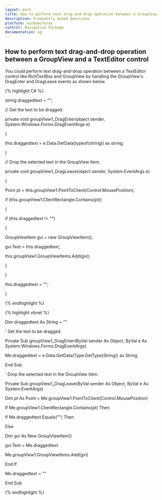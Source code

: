 ```yaml
---
layout: post
title: How to perform text drag-and-drop operation between a GroupView and a TextEditor control
description: Frequently Asked Questions
platform: windowsforms
control: Navigation Package
documentation: ug
---
```

## How to perform text drag-and-drop operation between a GroupView and a TextEditor control

You could perform text drag-and-drop operation between a TextEditor control like RichTextBox and GroupView by handling the GroupView's DragEnter and DragLeave events as shown below.

{% highlight C# %}  

string draggedtext = "";

// Get the text to be dragged. 

private void groupView1_DragEnter(object sender, System.Windows.Forms.DragEventArgs e) 

{  

this.draggedtext = e.Data.GetData(typeof(string)) as string; 

} 

// Drop the selected text in the GroupView Item.

private void groupView1_DragLeave(object sender, System.EventArgs e) 

{  

Point pt = this.groupView1.PointToClient(Control.MousePosition); 

if (this.groupView1.ClientRectangle.Contains(pt)) 

{ 

if (this.draggedtext != "") 

{ 

GroupViewItem gvi = new GroupViewItem(); 

gvi.Text = this.draggedtext; 

this.groupView1.GroupViewItems.Add(gvi); 

} 

} 

this.draggedtext = ""; 

} 

{% endhighlight %}



{% highlight vbnet %} 

Dim draggedtext As String = ""

' Get the text to be dragged.

Private Sub groupView1_DragEnter(ByVal sender As Object, ByVal e As System.Windows.Forms.DragEventArgs)

Me.draggedtext = e.Data.GetData(Type.GetType(String)) as String 

End Sub

' Drop the selected text in the GroupView Item.

Private Sub groupView1_DragLeave(ByVal sender As Object, ByVal e As System.EventArgs)

Dim pt As Point = Me.groupView1.PointToClient(Control.MousePosition)

If Me.groupView1.ClientRectangle.Contains(pt) Then

If Me.draggedtext.Equals("") Then

Else

Dim gvi As New GroupViewItem()

gvi.Text = Me.draggedtext

Me.groupView1.GroupViewItems.Add(gvi)

End If

Me.draggedtext = ""

End Sub

{% endhighlight %}
